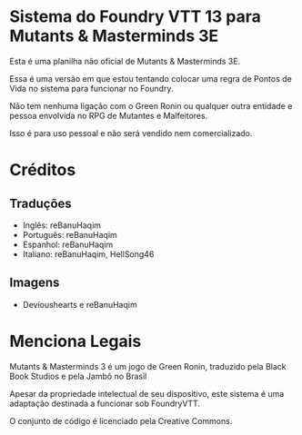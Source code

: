 # Sistema do Foundry VTT 13 para Mutants & Masterminds 3E
Esta é uma planilha não oficial de Mutants & Masterminds 3E.

Essa é uma versão em que estou tentando colocar uma regra de Pontos de Vida no sistema para funcionar no Foundry.

Não tem nenhuma ligação com o Green Ronin ou qualquer outra entidade e pessoa envolvida no RPG de Mutantes e Malfeitores.

Isso é para uso pessoal e não será vendido nem comercializado.

# Créditos
## Traduções
- Inglês: reBanuHaqim
- Português: reBanuHaqim
- Espanhol: reBanuHaqim
- Italiano: reBanuHaqim, HellSong46

## Imagens
- Devioushearts e reBanuHaqim

# Menciona Legais
Mutants & Masterminds 3 é um jogo de Green Ronin, traduzido pela Black Book Studios e pela Jambô no Brasil

Apesar da propriedade intelectual de seu dispositivo, este sistema é uma adaptação destinada a funcionar sob FoundryVTT.

O conjunto de código é licenciado pela Creative Commons.
